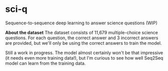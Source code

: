 # sci-q
Sequence-to-sequence deep learning to answer science questions (WIP)

**About the dataset**
The dataset consists of 11,679 multiple-choice science questions. For each question, the correct answer and 3 incorrect answers are provided, but we'll only be using the correct answers to train the model.

Still a work in progress. The model almost certainly won't be that impressive (it needs even more training data!), but I'm curious to see how well Seq2Seq model can learn from the training data.
